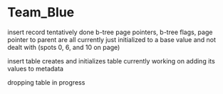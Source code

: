 # Team_Blue

insert record tentatively done
  b-tree page pointers, b-tree flags, page pointer to parent are all currently just initialized to a base value and not dealt with
  (spots 0, 6, and 10 on page)
  
insert table creates and initializes table
  currently working on adding its values to metadata
  
dropping table in progress

